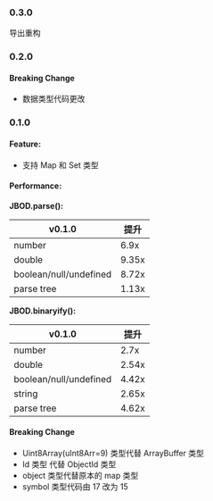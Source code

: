 ### 0.3.0

导出重构

### 0.2.0

#### Breaking Change

- 数据类型代码更改

### 0.1.0

#### Feature:

- 支持 Map 和 Set 类型

#### Performance:

**JBOD.parse():**

| v0.1.0                 | 提升  |
| ---------------------- | ----- |
| number                 | 6.9x  |
| double                 | 9.35x |
| boolean/null/undefined | 8.72x |
| parse tree             | 1.13x |

**JBOD.binaryify():**

| v0.1.0                 | 提升  |
| ---------------------- | ----- |
| number                 | 2.7x  |
| double                 | 2.54x |
| boolean/null/undefined | 4.42x |
| string                 | 2.65x |
| parse tree             | 4.62x |

#### Breaking Change

- Uint8Array(uInt8Arr=9) 类型代替 ArrayBuffer 类型
- Id 类型 代替 ObjectId 类型
- object 类型代替原本的 map 类型
- symbol 类型代码由 17 改为 15
